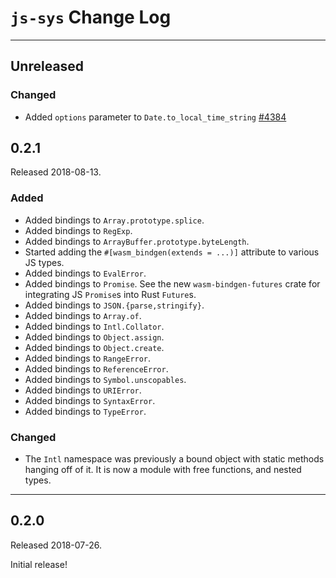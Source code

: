 # `js-sys` Change Log

--------------------------------------------------------------------------------
## Unreleased

### Changed

* Added `options` parameter to `Date.to_local_time_string` 
  [#4384](https://github.com/rustwasm/wasm-bindgen/pull/4384)

## 0.2.1

Released 2018-08-13.

### Added

* Added bindings to `Array.prototype.splice`.
* Added bindings to `RegExp`.
* Added bindings to `ArrayBuffer.prototype.byteLength`.
* Started adding the `#[wasm_bindgen(extends = ...)]` attribute to various JS
  types.
* Added bindings to `EvalError`.
* Added bindings to `Promise`. See the new `wasm-bindgen-futures` crate for
  integrating JS `Promise`s into Rust `Future`s.
* Added bindings to `JSON.{parse,stringify}`.
* Added bindings to `Array.of`.
* Added bindings to `Intl.Collator`.
* Added bindings to `Object.assign`.
* Added bindings to `Object.create`.
* Added bindings to `RangeError`.
* Added bindings to `ReferenceError`.
* Added bindings to `Symbol.unscopables`.
* Added bindings to `URIError`.
* Added bindings to `SyntaxError`.
* Added bindings to `TypeError`.

### Changed

* The `Intl` namespace was previously a bound object with static methods hanging
  off of it. It is now a module with free functions, and nested types.

--------------------------------------------------------------------------------

## 0.2.0

Released 2018-07-26.

Initial release!
